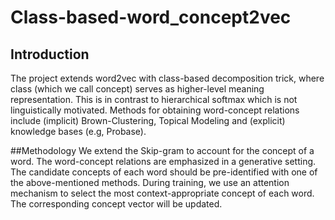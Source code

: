 # Class-based-word_concept2vec

## Introduction
The project extends word2vec with class-based decomposition trick, where class (which we call concept) serves as higher-level meaning representation.
This is in contrast to hierarchical softmax which is not linguistically motivated. 
Methods for obtaining word-concept relations include (implicit) Brown-Clustering, Topical Modeling and (explicit) knowledge bases (e.g, Probase).

##Methodology
We extend the Skip-gram to account for the concept of a word. The word-concept relations are emphasized in a generative setting.
The candidate concepts of each word should be pre-identified with one of the above-mentioned methods.
During training, we use an attention mechanism to select the most context-appropriate concept of each word. The corresponding concept vector will be updated.
